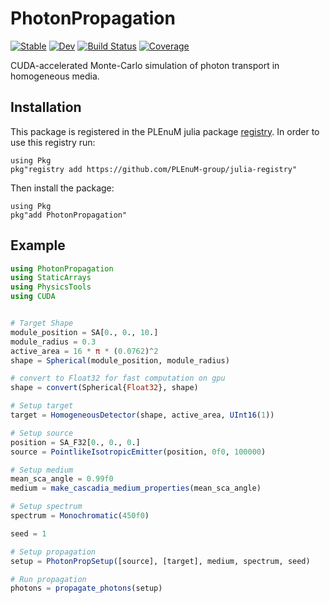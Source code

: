 # PhotonPropagation

[![Stable](https://img.shields.io/badge/docs-stable-blue.svg)](https://plenum-group.github.io/PhotonPropagation.jl/stable/)
[![Dev](https://img.shields.io/badge/docs-dev-blue.svg)](https://plenum-group.github.io/PhotonPropagation.jl/dev/)
[![Build Status](https://github.com/plenum-group/PhotonPropagation.jl/actions/workflows/CI.yml/badge.svg?branch=main)](https://github.com/plenum-group/PhotonPropagation.jl/actions/workflows/CI.yml?query=branch%3Amain)
[![Coverage](https://codecov.io/gh/plenum-group/PhotonPropagation.jl/branch/main/graph/badge.svg)](https://codecov.io/gh/plenum-group/PhotonPropagation.jl)

CUDA-accelerated Monte-Carlo simulation of photon transport in homogeneous media.

## Installation

This package is registered in the PLEnuM julia package [registry](https://github.com/PLEnuM-group/julia-registry). In order to use this registry run:
```{julia}
using Pkg
pkg"registry add https://github.com/PLEnuM-group/julia-registry"
```

Then install the package:
```{julia}
using Pkg
pkg"add PhotonPropagation"
```

## Example
```julia
using PhotonPropagation
using StaticArrays
using PhysicsTools
using CUDA


# Target Shape
module_position = SA[0., 0., 10.]
module_radius = 0.3
active_area = 16 * π * (0.0762)^2
shape = Spherical(module_position, module_radius)

# convert to Float32 for fast computation on gpu
shape = convert(Spherical{Float32}, shape)

# Setup target
target = HomogeneousDetector(shape, active_area, UInt16(1))

# Setup source
position = SA_F32[0., 0., 0.]
source = PointlikeIsotropicEmitter(position, 0f0, 100000)

# Setup medium
mean_sca_angle = 0.99f0
medium = make_cascadia_medium_properties(mean_sca_angle)

# Setup spectrum
spectrum = Monochromatic(450f0)

seed = 1

# Setup propagation
setup = PhotonPropSetup([source], [target], medium, spectrum, seed)

# Run propagation
photons = propagate_photons(setup)
```
